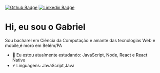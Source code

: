 [![Github Badge](https://img.shields.io/badge/-Github-000?style=flat-square&logo=Github&logoColor=white&link=https://github.com/lucasgdb)](https://github.com/gabrinunes)
[![Linkedin Badge](https://img.shields.io/badge/-LinkedIn-blue?style=flat-square&logo=Linkedin&logoColor=white&link=https://www.linkedin.com/in/rebeccamanzi/)](https://www.linkedin.com/in/gabriel-nunes-cunha-70b0a0111/)

# Hi, eu sou o Gabriel 

Sou bacharel em Ciência da Computação e amante das tecnologias Web e mobile,é moro em Belém/PA

- 🌱 Eu estou atualmente estudando: JavaScript, Node, React e React Native
-  ⚡ Linguagens: JavaScript,Java

